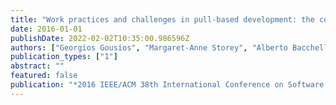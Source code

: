 ```yaml
---
title: "Work practices and challenges in pull-based development: the contributor's perspective"
date: 2016-01-01
publishDate: 2022-02-02T10:35:00.986596Z
authors: ["Georgios Gousios", "Margaret-Anne Storey", "Alberto Bacchelli"]
publication_types: ["1"]
abstract: ""
featured: false
publication: "*2016 IEEE/ACM 38th International Conference on Software Engineering (ICSE)*"
---
```


